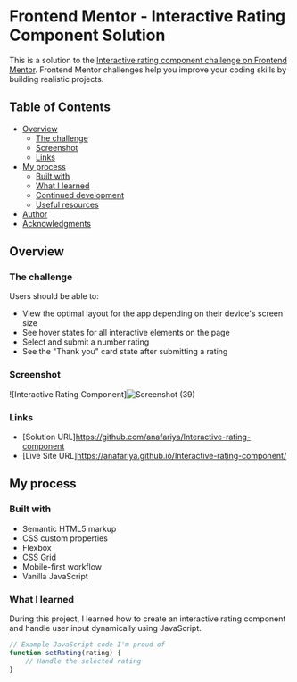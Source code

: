 # Frontend Mentor - Interactive Rating Component Solution

This is a solution to the [Interactive rating component challenge on Frontend Mentor](https://www.frontendmentor.io/challenges/interactive-rating-component-koxpeBUmI). Frontend Mentor challenges help you improve your coding skills by building realistic projects.

## Table of Contents

- [Overview](#overview)
  - [The challenge](#the-challenge)
  - [Screenshot](#screenshot)
  - [Links](#links)
- [My process](#my-process)
  - [Built with](#built-with)
  - [What I learned](#what-i-learned)
  - [Continued development](#continued-development)
  - [Useful resources](#useful-resources)
- [Author](#author)
- [Acknowledgments](#acknowledgments)

## Overview

### The challenge

Users should be able to:

- View the optimal layout for the app depending on their device's screen size
- See hover states for all interactive elements on the page
- Select and submit a number rating
- See the "Thank you" card state after submitting a rating

### Screenshot

![Interactive Rating Component]![Screenshot (39)](https://github.com/anafariya/Interactive-rating-component/assets/70438803/5c86cb0c-5a0c-41ad-8702-bbab4bc035e2)


### Links

- [Solution URL]https://github.com/anafariya/Interactive-rating-component
- [Live Site URL]https://anafariya.github.io/Interactive-rating-component/

## My process

### Built with

- Semantic HTML5 markup
- CSS custom properties
- Flexbox
- CSS Grid
- Mobile-first workflow
- Vanilla JavaScript

### What I learned

During this project, I learned how to create an interactive rating component and handle user input dynamically using JavaScript.

```js
// Example JavaScript code I'm proud of
function setRating(rating) {
    // Handle the selected rating
}
